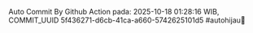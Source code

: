 Auto Commit By Github Action pada: 2025-10-18 01:28:16 WIB, COMMIT_UUID 5f436271-d6cb-41ca-a660-5742625101d5 #autohijau🗿
